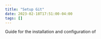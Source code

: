 ```yaml
---
title: "Setup Git"
date: 2023-02-18T17:51:00-04:00
tags: []
---
```

Guide for the installation and configuration of 